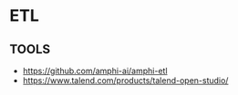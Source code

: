 # ETL

## TOOLS
- https://github.com/amphi-ai/amphi-etl
- https://www.talend.com/products/talend-open-studio/
